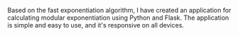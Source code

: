 Based on the fast exponentiation algorithm, I have created an application for calculating modular exponentiation using Python and Flask. The application is simple and easy to use, and it's responsive on all devices.
